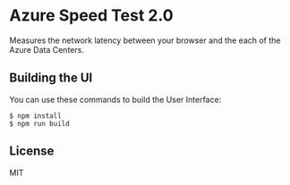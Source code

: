 # Azure Speed Test 2.0

Measures the network latency between your browser and the each of the Azure Data Centers.

## Building the UI

You can use these commands to build the User Interface:

```
$ npm install
$ npm run build
```

## License 

MIT 